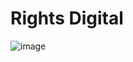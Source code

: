 # Rights Digital

![image](https://user-images.githubusercontent.com/6586811/120424084-531aa100-c331-11eb-9108-30460089f2e3.png)
